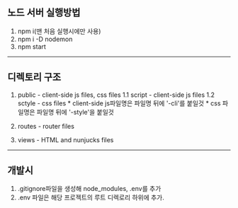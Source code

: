 ## 노드 서버 실행방법
  1. npm i(맨 처음 실행시에만 사용)
  2. npm i -D nodemon
  3. npm start
- - -
## 디렉토리 구조
  1. public - client-side js files,  css files
    1.1 script - client-side js files
    1.2 sctyle - css files
    * client-side js파일명은 파일명 뒤에 '-cli'를 붙일것
    * css 파일명은 파일명 뒤에 '-style'을 붙일것
     
  2. routes - router files
  3. views - HTML and nunjucks files
- - - 
## 개발시
  1. .gitignore파일을 생성해 node_modules, .env를 추가
  2. .env 파일은 해당 프로젝트의 루트 디렉로리 하위에 추가.